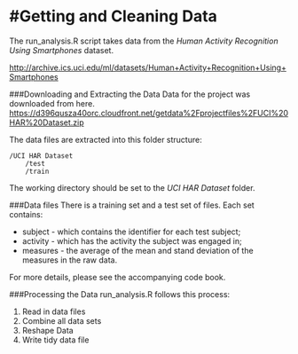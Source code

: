 #Getting and Cleaning Data
=========================
The run_analysis.R script takes data from the *Human Activity Recognition Using Smartphones* dataset.

http://archive.ics.uci.edu/ml/datasets/Human+Activity+Recognition+Using+Smartphones

###Downloading and Extracting the Data
Data for the project was downloaded from here.
https://d396qusza40orc.cloudfront.net/getdata%2Fprojectfiles%2FUCI%20HAR%20Dataset.zip

The data files are extracted into this folder structure:

	/UCI HAR Dataset
		/test
		/train

The working directory should be set to the *UCI HAR Dataset* folder.

###Data files
There is a training set and a test set of files. Each set contains:
* subject - which contains the identifier for each test subject;
* activity - which has the activity the subject was engaged in;
* measures - the average of the mean and stand deviation of the measures in the raw data.

For more details, please see the accompanying code book.

###Processing the Data
run_analysis.R follows this process:

1. Read in data files
2. Combine all data sets
3. Reshape Data
4. Write tidy data file
